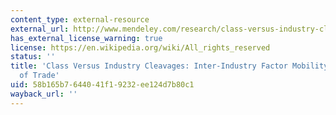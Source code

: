 ```yaml
---
content_type: external-resource
external_url: http://www.mendeley.com/research/class-versus-industry-cleavages-interindustry-factor-mobility-politics-trade/
has_external_license_warning: true
license: https://en.wikipedia.org/wiki/All_rights_reserved
status: ''
title: 'Class Versus Industry Cleavages: Inter-Industry Factor Mobility and the Politics
  of Trade'
uid: 58b165b7-6440-41f1-9232-ee124d7b80c1
wayback_url: ''
---
```

